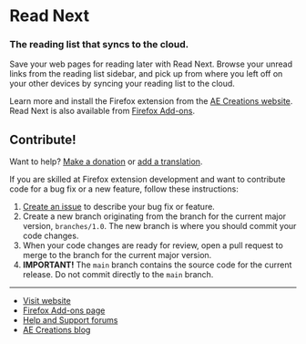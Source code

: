 # Read Next
### The reading list that syncs to the cloud.

Save your web pages for reading later with Read Next.  Browse your unread links from the reading list sidebar, and pick up from where you left off on your other devices by syncing your reading list to the cloud.

Learn more and install the Firefox extension from the [AE Creations website](https://aecreations.io/readnext/index.php).  Read Next is also available from [Firefox Add-ons](https://addons.mozilla.org/firefox/addon/readnext/).

## Contribute!

Want to help?  [Make a donation](https://liberapay.com/aecreations/) or [add a translation](https://crowdin.com/project/readnext).

If you are skilled at Firefox extension development and want to contribute code for a bug fix or a new feature, follow these instructions:

1. [Create an issue](https://github.com/aecreations/readnext/issues/new) to describe your bug fix or feature.
2. Create a new branch originating from the branch for the current major version, `branches/1.0`.  The new branch is where you should commit your code changes.
3. When your code changes are ready for review, open a pull request to merge to the branch for the current major version.
4. **IMPORTANT!**  The `main` branch contains the source code for the current release.  Do not commit directly to the `main` branch.


---

* [Visit website](https://aecreations.io/readnext/index.php)
* [Firefox Add-ons page](https://addons.mozilla.org/firefox/addon/readnext/)
* [Help and Support forums](https://aecreations.io/forums)
* [AE Creations blog](https://aecreations.blogspot.com/)
